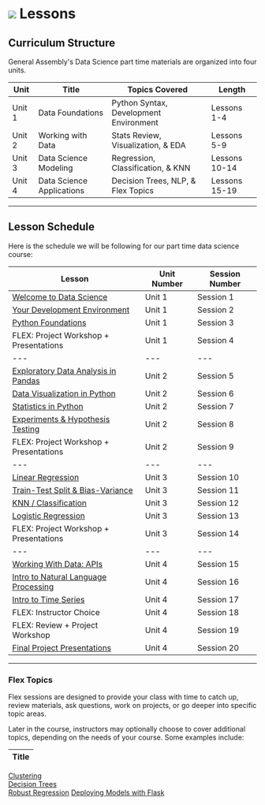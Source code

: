 # ![](https://ga-dash.s3.amazonaws.com/production/assets/logo-9f88ae6c9c3871690e33280fcf557f33.png) Lessons


<a id='course'></a>
## Curriculum Structure

General Assembly's Data Science part time materials are organized into four units.

| Unit   | Title  | Topics Covered  | Length |
| ---    | ---    |  ---     | ---    |
| Unit 1 | Data Foundations               | Python Syntax, Development Environment | Lessons 1-4 |
| Unit 2 | Working with Data              | Stats Review, Visualization, & EDA     | Lessons 5-9  |
| Unit 3 | Data Science Modeling          | Regression, Classification, & KNN      | Lessons 10-14  |
| Unit 4 | Data Science Applications      | Decision Trees, NLP, & Flex Topics     | Lessons 15-19  |

---

<a id='schedule'></a>
## Lesson Schedule

Here is the schedule we will be following for our part time data science course:

Lesson  | Unit Number | Session Number |
--- | ---  | ---  |
[Welcome to Data Science][1-1A]                 | Unit 1 | Session 1 |
[Your Development Environment][1-1B]            | Unit 1 | Session 2 |
[Python Foundations][1-1C]                      | Unit 1 | Session 3 |  
FLEX: Project Workshop + Presentations          | Unit 1 | Session 4 |
--- | ---  | ---  |
[Exploratory Data Analysis in Pandas][1-1E]     | Unit 2 | Session 5 |
[Data Visualization in Python][1-1F]            | Unit 2 | Session 6 |
[Statistics in Python][1-1G]                    | Unit 2 | Session 7 |
[Experiments & Hypothesis Testing][1-1H]        | Unit 2 | Session 8 |
FLEX: Project Workshop + Presentations          | Unit 2 | Session 9 |
--- | ---  | ---  |
[Linear Regression][1-1J]                       | Unit 3 | Session 10 |
[Train-Test Split & Bias-Variance][1-1K]        | Unit 3 | Session 11 |
[KNN / Classification][1-1L]                    | Unit 3 | Session 12 |
[Logistic Regression][1-1M]                     | Unit 3 | Session 13 |
FLEX: Project Workshop + Presentations          | Unit 3 | Session 14 |
--- | ---  | ---  |
[Working With Data: APIs][1-1O]                 | Unit 4 | Session 15 |
[Intro to Natural Language Processing][1-1P]    | Unit 4 | Session 16 |
[Intro to Time Series][1-1Q]                    | Unit 4 | Session 17 |
FLEX: Instructor Choice                         | Unit 4 | Session 18 |
FLEX: Review + Project Workshop                 | Unit 4 | Session 19 |
[Final Project Presentations][1-1T]             | Unit 4 | Session 20 |

[1-1A]: ./required/welcome-to-data-science/
[1-1B]: ./required/development-environment/
[1-1C]: ./required/python-foundations/

[1-1E]: ./required/exploratory-data-analysis/
[1-1F]: ./required/data-visualization/
[1-1G]: ./required/statistics-refresher/
[1-1H]: ./required/experiments-hypothesis-tests/

[1-1J]: ./required/linear-regression/
[1-1K]: ./required/train-test-split-bias-variance/
[1-1L]: ./required/knn-classification/
[1-1M]: ./required/logistic-regression/

[1-1O]: ./required/working-with-api-data/
[1-1P]: ./required/natural-language-processing/
[1-1Q]: ./required/time-series-data/

[1-1T]: ../projects/required/project-final/


---

### Flex Topics

Flex sessions are designed to provide your class with time to catch up, review materials, ask questions, work on projects, or go deeper into specific topic areas.

Later in the course, instructors may optionally choose to cover additional topics, depending on the needs of your course. Some examples include:

Title  |
--- |
[Clustering][2-1A]       
[Decision Trees][2-1B]       
[Robust Regression][2-1C]
[Deploying Models with Flask][2-1D]

[2-1A]: ./optional/clustering/
[2-1B]: ./optional/decision-trees/
[2-1C]: ./optional/robust-regression/
[2-1D]: ./optional/deploying-models-flask/
